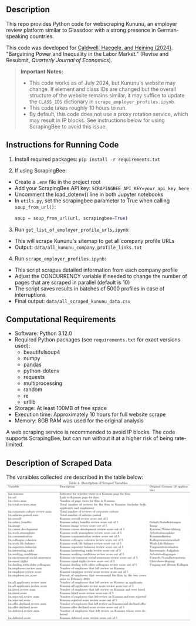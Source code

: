 ## Description
This repo provides Python code for webscraping Kununu, an employer review platform similar to Glassdoor with a strong presence in German-speaking countries.

This code was developed for [Caldwell, Haegele, and Heining (2024)](https://sydneec.github.io/Website/CHH_Bargain.pdf). "Bargaining Power and Inequality in the Labor Market." (Revise and Resubmit, *Quarterly Journal of Economics*).

> **Important Notes:**
> - This code works as of July 2024, but Kununu's website may change. If element and class IDs are changed but the overall structure of the website remains similar, it may suffice to update the ```CLASS_IDS``` dictionary in ```scrape_employer_profiles.ipynb```.
> - This code takes roughly 10 hours to run.
> - By default, this code does not use a proxy rotation service, which may result in IP blocks. See instructions below for using ScrapingBee to avoid this issue.

## Instructions for Running Code

1. Install required packages:
```pip install -r requirements.txt```

2. If using ScrapingBee:
- Create a ```.env``` file in the project root
- Add your ScrapingBee API key:  ```SCRAPINGBEE_API_KEY=your_api_key_here ```
- Uncomment the load_dotenv() line in both Jupyter notebooks
- In ```utils.py```, set the scrapingbee parameter to True when calling ```soup_from_url()```:
  ```python
  soup = soup_from_url(url, scrapingbee=True)
  ```

3. Run ```get_list_of_employer_profile_urls.ipynb```:
- This will scrape Kununu's sitemap to get all company profile URLs
- Output: ```data/all_kununu_company_profile_links.txt```

4. Run ```scrape_employer_profiles.ipynb```:
- This script scrapes detailed information from each company profile
- Adjust the CONCURRENCY variable if needed to change the number of pages that are scraped in parallel (default is 10)
- The script saves results in batches of 5000 profiles in case of interruptions
- Final output: ```data/all_scraped_kununu_data.csv```

## Computational Requirements

- Software: Python 3.12.0
- Required Python packages (see ```requirements.txt``` for exact versions used):
  - beautifulsoup4
  - numpy
  - pandas
  - python-dotenv
  - requests
  - multiprocessing
  - random
  - re
  - urllib
- Storage: At least 100MB of free space
- Execution time: Approximately 10 hours for full website scrape
- Memory: 8GB RAM was used for the original analysis

 A web scraping service is recommended to avoid IP blocks. The code supports ScrapingBee, but can run without it at a higher risk of being rate-limited.

## Description of Scraped Data
The varaibles collected are described in the table below:
![Variable Descriptions](images/var_descriptions.png)
